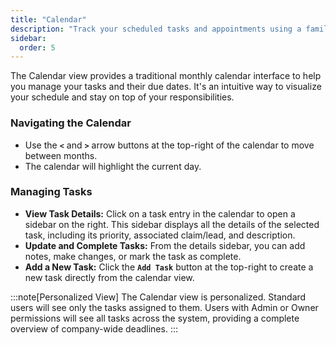 ```yaml
---
title: "Calendar"
description: "Track your scheduled tasks and appointments using a familiar calendar interface."
sidebar:
  order: 5
---
```


The Calendar view provides a traditional monthly calendar interface to help you manage your tasks and their due dates. It's an intuitive way to visualize your schedule and stay on top of your responsibilities.

### Navigating the Calendar

- Use the **`<`** and **`>`** arrow buttons at the top-right of the calendar to move between months.
- The calendar will highlight the current day.

### Managing Tasks

- **View Task Details:** Click on a task entry in the calendar to open a sidebar on the right. This sidebar displays all the details of the selected task, including its priority, associated claim/lead, and description.
- **Update and Complete Tasks:** From the details sidebar, you can add notes, make changes, or mark the task as complete.
- **Add a New Task:** Click the **`Add Task`** button at the top-right to create a new task directly from the calendar view.

:::note[Personalized View]
The Calendar view is personalized. Standard users will see only the tasks assigned to them. Users with Admin or Owner permissions will see all tasks across the system, providing a complete overview of company-wide deadlines.
:::